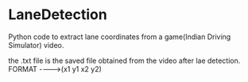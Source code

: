 # LaneDetection
Python code to extract lane coordinates from a game(Indian Driving Simulator) video.

the .txt file is the saved file obtained from the video after lae detection. FORMAT ---->(x1 y1  x2  y2)
